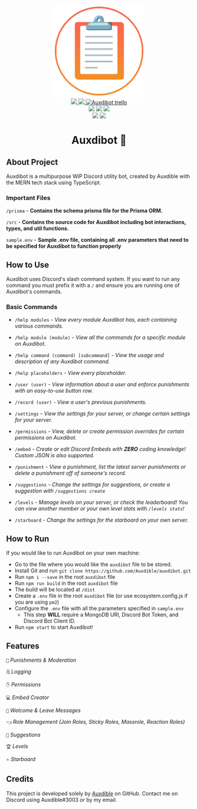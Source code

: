 <div align="center" id="header">
   <a href="https://bot.auxdible.me">
      <img src="https://github.com/Auxdible/auxdibot/blob/main/app/public/icon.png?raw=true" alt="Auxdibot icon" width=250/>
   </a>
   
   <div id="badges">
      <div id="badges-row1">
         <a href="https://discord.gg/tnsFW9CQEn">
            <img src="https://img.shields.io/badge/Auxdibot%20Discord-7289DA?style=for-the-badge&logo=discord&logoColor=white" width=150/>
         </a>
         <a href="https://discord.com/oauth2/authorize?client_id=776496457867591711&scope=bot&permissions=329035279606">
            <img src="https://img.shields.io/badge/Invite%20Auxdibot-7289DA?style=for-the-badge&logo=discord&logoColor=white" width=150/>
         </a>
         <a href="https://trello.com/b/5lSIUz50/auxdibot">
            <img src="https://img.shields.io/badge/Auxdibot%20Trello-007AC0?style=for-the-badge&logo=trello&logoColor=white" alt="Auxdibot trello" width=150/>
         </a>
      </div>
      <div id="badges-row2">
         <img src="https://img.shields.io/github/commit-activity/w/Auxdible/auxdibot?style=flat-square"/>
         <img src="https://img.shields.io/github/contributors/Auxdible/auxdibot?style=flat-square"/>
         <img src="https://img.shields.io/github/last-commit/Auxdible/auxdibot?style=flat-square"/>
      </div>
      <div id="badges-row3">
         <img src="https://img.shields.io/github/stars/Auxdible/auxdibot?style=flat-square"/>
         <img src="https://img.shields.io/github/forks/Auxdible/auxdibot?style=flat-square"/>
      </div>
    </div>
   <h1>Auxdibot 🤖</h1>
</div>


## About Project

Auxdibot is a multipurpose WIP Discord utility bot, created by Auxdible with the MERN tech stack using TypeScript.

### Important Files

`/prisma` - **Contains the schema prisma file for the Prisma ORM.**

`/src` - **Contains the source code for Auxdibot including bot interactions, types, and util functions.**

`sample.env` - **Sample .env file, containing all .env parameters that need to be specified for Auxdibot to function properly**


## How to Use

Auxdibot uses Discord's slash command system. If you want to run any command you must prefix it with a `/` and ensure you are running one of Auxdibot's commands.

### Basic Commands

* `/help modules` - *View every module Auxdibot has, each containing various commands.*

* `/help module (module)` - *View all the commands for a specific module on Auxdibot.*

* `/help command (command) [subcommand]` - *View the usage and description of any Auxdibot command.*
  
* `/help placeholders` - *View every placeholder.*

* `/user (user)` - *View information about a user and enforce punishments with an easy-to-use button row.*

* `/record (user)` - *View a user's previous punishments.*

* `/settings` - *View the settings for your server, or change certain settings for your server.*

* `/permissions` - *View, delete or create permission overrides for certain permissions on Auxdibot.*

* `/embed` - *Create or edit Discord Embeds with **ZERO** coding knowledge! Custom JSON is also supported.*

* `/punishment` - *View a punishment, list the latest server punishments or delete a punishment off of someone's record.*

* `/suggestions` - *Change the settings for suggestions, or create a suggestion with `/suggestions create`*

* `/levels` - *Manage levels on your server, or check the leaderboard! You can view another member or your own level stats with `/levels stats`!*

* `/starboard` - *Change the settings for the starboard on your own server.*

## How to Run

If you would like to run Auxdibot on your own machine:

* Go to the file where you would like the `auxdibot` file to be stored.
* Install Git and run `git clone https://github.com/Auxdible/auxdibot.git`
* Run `npm i --save` in the root `auxdibot` file
* Run `npm run build` in the root `auxdibot` file
* The build will be located at `/dist`
* Create a `.env` file in the root `auxdibot` file (or use ecosystem.config.js if you are using `pm2`)
* Configure the `.env` file with all the parameters specified in `sample.env`
    * This step **WILL** require a MongoDB URI, Discord Bot Token, and Discord Bot Client ID.
* Run `npm start` to start Auxdibot!


## Features

`🔨` *Punishments & Moderation*

`🗒️` *Logging*

`✋` *Permissions*

`💻` *Embed Creator*

`👋` *Welcome & Leave Messages*

`👈` *Role Management (Join Roles, Sticky Roles, Massrole, Reaction Roles)*

`🔺` *Suggestions*

`🏆` *Levels*

`⭐` *Starboard*

## Credits

This project is developed solely by [Auxdible](https://github.com/Auxdible) on GitHub. Contact me on Discord using Auxdible#3003 or by my email.

